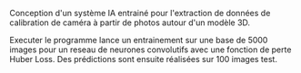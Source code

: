 Conception d'un système IA entrainé pour l'extraction de données de calibration de caméra à partir de photos autour d'un modèle 3D.

Executer le programme lance un entrainement sur une base de 5000 images pour un reseau de neurones convolutifs avec une fonction de perte Huber Loss.
Des prédictions sont ensuite réalisées sur 100 images test.

